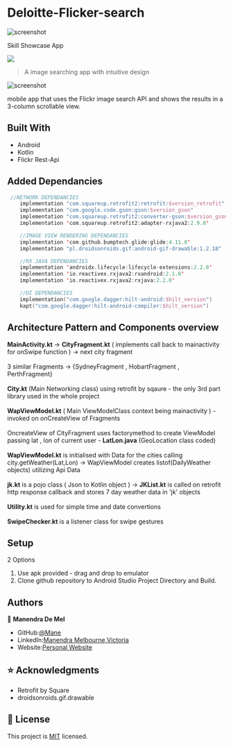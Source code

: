#  Deloitte-Flicker-search 
![screenshot](./app/src/main/res/drawable/dfs.png)  

Skill Showcase App

![](https://img.shields.io/badge/Code-Kotlin%2FJava-brightgreen)

> A image searching app with intuitive design

![screenshot](./utuwapgif.gif)

mobile app that uses the Flickr image search API and shows the results in a 3-column scrollable view.

## Built With

- Android
- Kotlin 
- Flickr Rest-Api

## Added Dependancies

```kotlin
 //NETWORK DEPENDANCIES
    implementation "com.squareup.retrofit2:retrofit:$version_retrofit"
    implementation "com.google.code.gson:gson:$version_gson"
    implementation "com.squareup.retrofit2:converter-gson:$version_gson_converter"
    implementation 'com.squareup.retrofit2:adapter-rxjava2:2.9.0'

    //IMAGE VIEW RENDERING DEPENDANCIES
    implementation 'com.github.bumptech.glide:glide:4.11.0'
    implementation "pl.droidsonroids.gif:android-gif-drawable:1.2.18"

    //RX JAVA DEPENDANCIES
    implementation 'androidx.lifecycle:lifecycle-extensions:2.2.0'
    implementation 'io.reactivex.rxjava2:rxandroid:2.1.0'
    implementation 'io.reactivex.rxjava2:rxjava:2.2.0'

    //DI DEPENDANCIES
    implementation("com.google.dagger:hilt-android:$hilt_version")
    kapt("com.google.dagger:hilt-android-compiler:$hilt_version")
```


## Architecture Pattern and Components overview

**MainActivity.kt** -> **CityFragment.kt** ( implements call back to mainactivity for onSwipe function ) -> next city fragment<br/><br/>
3 similar Fragments -> {SydneyFragment , HobartFragment , PerthFragment}<br/><br/>
**City.kt** (Main Networking class) using retrofit by sqaure - the only 3rd part library used in the whole project<br/><br/>
**WapViewModel.kt** ( Main ViewModelClass context being mainactivity ) - invoked on onCreateView of Fragments<br/><br/>
OncreateView of CityFragment uses factorymethod to create ViewModel passing lat , lon of current user - **LatLon.java** (GeoLocation class coded)<br/><br/>
**WapViewModel.kt** is initialised with Data for the cities calling city.getWeather(Lat,Lon) -> WapViewModel creates listof(DailyWeather objects) utilizing Api Data<br/><br/>
**jk.kt** is a pojo class ( Json to Kotlin object ) -> **JKList.kt** is called on retrofit http response callback and stores 7 day weather data in 'jk' objects<br/><br/>
**Utility.kt** is used for simple time and date convertions<br/><br/>
**SwipeChecker.kt** is a listener class for swipe gestures


## Setup

2 Options
1. Use apk provided - drag and drop to emulator 
2. Clone github repository to Android Studio Project Directory and Build.




## Authors

👤 **Manendra De Mel**

- GitHub:[@Mane](https://github.com/MDeMel-Dev)
- LinkedIn:[Manendra Melbourne,Victoria](https://www.linkedin.com/in/manendra-de-mel)
- Website:[Personal Website](https://mnc22.com)

## ⭐️ Acknowledgments

- Retrofit by Square
- droidsonroids.gif.drawable

## 📝 License

This project is [MIT](lic.url) licensed.
